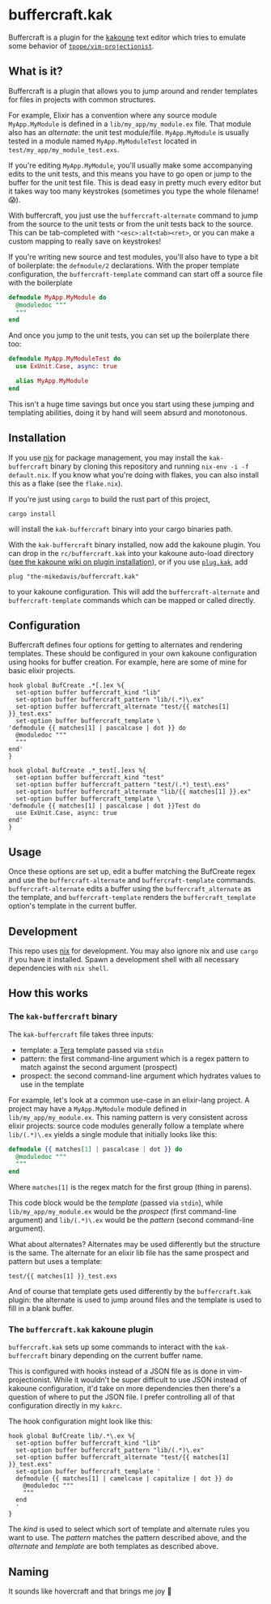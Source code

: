 # buffercraft.kak

Buffercraft is a plugin for the [kakoune](https://github.com/mawww/kakoune)
text editor which tries to emulate some behavior of
[`tpope/vim-projectionist`](https://github.com/tpope/vim-projectionist).

## What is it?

Buffercraft is a plugin that allows you to jump around and render templates
for files in projects with common structures.

For example, Elixir has a
convention where any source module `MyApp.MyModule` is defined in a
`lib/my_app/my_module.ex` file. That module also has an _alternate_: the
unit test module/file. `MyApp.MyModule` is usually tested in a module
named `MyApp.MyModuleTest` located in `test/my_app/my_module_test.exs`.

If you're editing `MyApp.MyModule`, you'll usually make some
accompanying edits to the unit tests, and this means you have to
go open or jump to the buffer for the unit test file. This is dead
easy in pretty much every editor but it takes way too many keystrokes
(sometimes you type the whole filename! :scream:).

With buffercraft, you just use the `buffercraft-alternate` command to jump
from the source to the unit tests or from the unit tests back to the source.
This can be tab-completed with `"<esc>:alt<tab><ret>`, or you can make a
custom mapping to really save on keystrokes!

If you're writing new source and test modules, you'll also have to type
a bit of boilerplate: the `defmodule/2` declarations. With the proper
template configuration, the `buffercraft-template` command can start
off a source file with the boilerplate

```elixir
defmodule MyApp.MyModule do
  @moduledoc """
  """
end
```

And once you jump to the unit tests, you can set up the boilerplate there
too:

```elixir
defmodule MyApp.MyModuleTest do
  use ExUnit.Case, async: true

  alias MyApp.MyModule
end
```

This isn't a huge time savings but once you start using these jumping and
templating abilities, doing it by hand will seem absurd and monotonous.

## Installation

If you use [nix](https://nixos.org/) for package management, you may
install the `kak-buffercraft` binary by cloning this repository and
running `nix-env -i -f default.nix`. If you know what you're doing
with flakes, you can also install this as a flake (see the `flake.nix`).

If you're just using `cargo` to build the rust part of this project,

```
cargo install
```

will install the `kak-buffercraft` binary into your cargo binaries path.

With the `kak-buffercraft` binary installed, now add the kakoune plugin.
You can drop in the `rc/buffercraft.kak` into your kakoune auto-load
directory ([see the kakoune wiki on plugin
installation](https://github.com/mawww/kakoune/wiki/Installing-Plugins)),
or if you use [`plug.kak`](https://github.com/andreyorst/plug.kak),
add

```kak
plug "the-mikedavis/buffercraft.kak"
```

to your kakoune configuration. This will add the `buffercraft-alternate` and
`buffercraft-template` commands which can be mapped or called directly.

## Configuration

Buffercraft defines four options for getting to alternates and rendering
templates. These should be configured in your own kakoune configuration
using hooks for buffer creation. For example, here are some of mine for
basic elixir projects.

```kak
hook global BufCreate .*[.]ex %{
  set-option buffer buffercraft_kind "lib"
  set-option buffer buffercraft_pattern "lib/(.*)\.ex"
  set-option buffer buffercraft_alternate "test/{{ matches[1] }}_test.exs"
  set-option buffer buffercraft_template \
'defmodule {{ matches[1] | pascalcase | dot }} do
  @moduledoc """
  """
end'
}

hook global BufCreate .*_test[.]exs %{
  set-option buffer buffercraft_kind "test"
  set-option buffer buffercraft_pattern "test/(.*)_test\.exs"
  set-option buffer buffercraft_alternate "lib/{{ matches[1] }}.ex"
  set-option buffer buffercraft_template \
'defmodule {{ matches[1] | pascalcase | dot }}Test do
  use ExUnit.Case, async: true
end'
}
```

## Usage

Once these options are set up, edit a buffer matching the BufCreate regex
and use the `buffercraft-alternate` and `buffercraft-template` commands.
`buffercraft-alternate` edits a buffer using the `buffercraft_alternate`
as the template, and `buffercraft-template` renders the `buffercraft_template`
option's template in the current buffer.

## Development

This repo uses [nix](https://nixos.org/) for development. You may also
ignore nix and use `cargo` if you have it installed. Spawn a development
shell with all necessary dependencies with `nix shell`.

## How this works

### The `kak-buffercraft` binary

The `kak-buffercraft` file takes three inputs:

- template: a [Tera](https://github.com/Keats/tera) template passed via `stdin`
- pattern: the first command-line argument which is a regex pattern to match
  against the second argument (prospect)
- prospect: the second command-line argument which hydrates values to use in the template

For example, let's look at a common use-case in an elixir-lang project. A
project may have a `MyApp.MyModule` module defined in `lib/my_app/my_module.ex`.
This naming pattern is very consistent across elixir projects: source code
modules generally follow a template where `lib/(.*)\.ex` yields a single module
that initially looks like this:

```elixir
defmodule {{ matches[1] | pascalcase | dot }} do
  @moduledoc """
  """
end
```

Where `matches[1]` is the regex match for the first group (thing in parens).

This code block would be the _template_ (passed via `stdin`), while
`lib/my_app/my_module.ex` would be the _prospect_ (first command-line
argument) and `lib/(.*)\.ex` would be the _pattern_ (second command-line
argument).

What about alternates? Alternates may be used differently but the structure
is the same. The alternate for an elixir lib file has the same prospect
and pattern but uses a template:

```
test/{{ matches[1] }}_test.exs
```

And of course that template gets used differently by the `buffercraft.kak`
plugin: the alternate is used to jump around files and the template is used
to fill in a blank buffer.

### The `buffercraft.kak` kakoune plugin

`buffercraft.kak` sets up some commands to interact with the `kak-buffercraft`
binary depending on the current buffer name.

This is configured with hooks instead of a JSON file as is done in
vim-projectionist. While it wouldn't be super difficult to use JSON instead
of kakoune configuration, it'd take on more dependencies then there's a
question of where to put the JSON file. I prefer controlling all of that
configuration directly in my `kakrc`.

The hook configuration might look like this:

```kak
hook global BufCreate lib/.*\.ex %{
  set-option buffer buffercraft_kind "lib"
  set-option buffer buffercraft_pattern "lib/(.*)\.ex"
  set-option buffer buffercraft_alternate "test/{{ matches[1] }}_test.exs"
  set-option buffer buffercraft_template '
  defmodule {{ matches[1] | camelcase | capitalize | dot }} do
    @moduledoc """
    """
  end
  '
}
```

The _kind_ is used to select which sort of template and alternate rules you
want to use. The _pattern_ matches the pattern described above, and the
_alternate_ and _template_ are both templates as described above.

## Naming

It sounds like hovercraft and that brings me joy :hugs:
